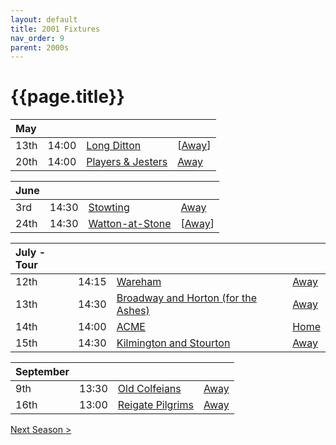 ```yaml
---
layout: default
title: 2001 Fixtures
nav_order: 9
parent: 2000s
---
```


# {{page.title}}

| May |  |  |  |
|:---|:---|:---|:---|
| 13th | 14:00 | [Long Ditton](long-ditton) | [[Away](https://goo.gl/maps/A4BHsuEmnSUUEVsf8)] |
| 20th | 14:00 | [Players & Jesters](players-and-jesters) | [Away](https://goo.gl/maps/vTALszCu1HSJjVXI8) |

| June |  |  |  |
|:---|:---|:---|:---|
| 3rd | 14:30 | [Stowting](stowting) | [Away](https://goo.gl/maps/A5HTfBKbD44fwSDq7) |
| 24th | 14:30 | [Watton-at-Stone](watton-at-stone) | [[Away](https://goo.gl/maps/JPBQawMsjLgYtVHk9)] |

| July - Tour |  |  |  |
|:---|:---|:---|:---|
| 12th | 14:15 | [Wareham](wareham) | [Away](https://goo.gl/maps/NCMSJcACC3XVjnR27) |
| 13th | 14:30 | [Broadway and Horton (for the Ashes)](broadway-and-horton) | [Away](https://goo.gl/maps/orv3RETHUX95dBWv7) |
| 14th | 14:00 | [ACME](acme) | [Home](https://goo.gl/maps/2Zj7maXqRmipogRA6) |
| 15th | 14:30 | [Kilmington and Stourton](kilmington-and-stourton) | [Away](https://goo.gl/maps/2Zj7maXqRmipogRA6) |

| September |  |  |  |
|:---|:---|:---|:---|
| 9th | 13:30 | [Old Colfeians](old-colfeians) | [Away](https://goo.gl/maps/vhwZEdPcYg4q3f3P8) |
| 16th | 13:00 | [Reigate Pilgrims](reigate-pilgrims) | [Away](https://goo.gl/maps/z54KDhWLtQreY6xy9) |

[Next Season >](../2002)